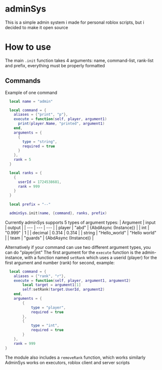 # adminSys
This is a simple admin system i made for personal roblox scripts, but i decided to make it open source

# How to use
The main `.init` function takes 4 arguments: name, command-list, rank-list and prefix, everything must be properly formatted

## Commands
Example of one command
```lua
  local name = "admin"

  local command = {
    aliases = {"print", "p"},
    execute = function(self, player, argument1)
      print(player.Name, "printed", argument1)
    end,
    arguments = {
      {
        type = "string",
        required = true
      }
    },
    rank = 5
  }

  local ranks = {
    {
      userId = 1724538681,
      rank = 999
    }
  }
  
  local prefix = "--"

  adminSys.init(name, {command}, ranks, prefix)
```

Currently adminSys supports 5 types of argument types:
| Argument | input | output |
| --- | --- | --- |
| player | "abd" | {AbdAsync (Instance)} |
| int | "0.999" | 1 |
| decimal | 0.314 | 0.314 |
| string | "Hello_world" | "Hello world" |
| team | "guards" | {AbdAsync (Instance)} |

Alternatively if your command can use two different argument types, you can do "player|int"
The first argument for the `execute` function is the admin-instance, with a function named `setRank` which uses a userid (player) for the first argument and number (rank) for second, example:
```lua
  local command = {
	aliases = {"rank", "r"},
	execute = function(self, player, argument1, argument2)
		local target = argument1[1]
		self:setRank(target.UserId, argument2)
	end,
	arguments = {
		{
			type = "player",
			required = true
		},
		{
			type = "int",
			required = true
		}
	},
	rank = 999
}
```

The module also includes a `removeRank` function, which works similarly
AdminSys works on executors, roblox client and server scripts
